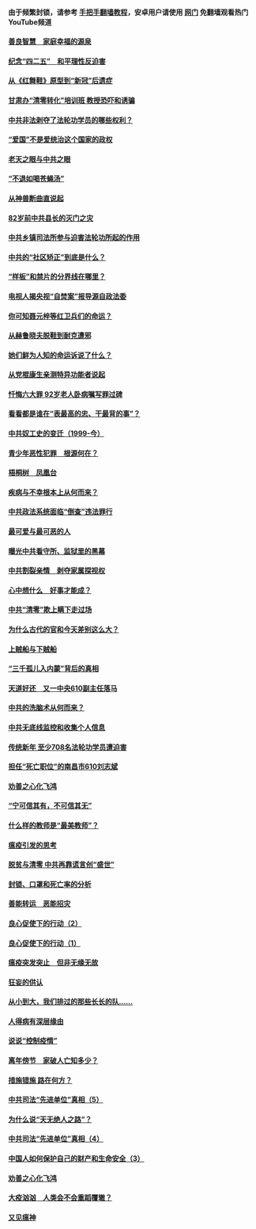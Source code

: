 #### 由于频繁封锁，请参考 [手把手翻墙教程](https://github.com/gfw-breaker/guides/wiki/)，安卓用户请使用 [网门](https://github.com/gfw-breaker/nogfw/blob/master/dl.md?t=04261301) 免翻墙观看热门YouTube频道 

#### [善良智慧　家庭幸福的源泉](../pages/19/423632.md?t=04261301) 

#### [纪念“四二五”　和平理性反迫害](../pages/19/423660.md?t=04261301) 

#### [从《红舞鞋》原型到“新冠”后遗症](../pages/19/423509.md?t=04261301) 

#### [甘肃办“清零转化”培训班 教授恐吓和诱骗](../pages/19/423498.md?t=04261301) 

#### [中共非法剥夺了法轮功学员的哪些权利？](../pages/19/423392.md?t=04261301) 

#### [“爱国”不是爱统治这个国家的政权](../pages/19/423029.md?t=04261301) 

#### [老天之眼与中共之眼](../pages/19/423378.md?t=04261301) 

#### [“不退如喝苍蝇汤”](../pages/19/423287.md?t=04261301) 

#### [从神兽断曲直说起](../pages/19/423201.md?t=04261301) 

#### [82岁前中共县长的灭门之灾](../pages/19/423055.md?t=04261301) 

#### [中共乡镇司法所参与迫害法轮功所起的作用](../pages/19/423064.md?t=04261301) 

#### [中共的“社区矫正”到底是什么？](../pages/19/422870.md?t=04261301) 

#### [“样板”和禁片的分界线在哪里？](../pages/19/422704.md?t=04261301) 

#### [电视人揭央视“自焚案”报导源自政法委](../pages/19/422770.md?t=04261301) 

#### [你可知聂元梓等红卫兵们的命运？](../pages/19/422848.md?t=04261301) 

#### [从赫鲁晓夫脱鞋到耐克遭邪](../pages/19/422826.md?t=04261301) 

#### [她们鲜为人知的命运诉说了什么？](../pages/19/422754.md?t=04261301) 

#### [从党棍康生亲测特异功能者说起](../pages/19/422657.md?t=04261301) 

#### [忏悔六大罪 92岁老人卧病嘱写罪过碑](../pages/19/422750.md?t=04261301) 

#### [看看都是谁在“表最高的忠、干最背的事”？](../pages/19/422703.md?t=04261301) 

#### [中共奴工史的变迁（1999-今）](../pages/19/422656.md?t=04261301) 

#### [青少年恶性犯罪　根源何在？](../pages/19/422449.md?t=04261301) 

#### [梧桐树　凤凰台](../pages/19/422442.md?t=04261301) 

#### [疾病与不幸根本上从何而来？](../pages/19/422438.md?t=04261301) 

#### [中共政法系统面临“倒查”违法罪行](../pages/19/422497.md?t=04261301) 

#### [最可爱与最可恶的人](../pages/19/422448.md?t=04261301) 

#### [曝光中共看守所、监狱里的黑幕](../pages/19/422390.md?t=04261301) 

#### [中共割裂亲情　剥夺家属探视权](../pages/19/422364.md?t=04261301) 

#### [心中想什么　好事才能成？](../pages/19/422318.md?t=04261301) 

#### [中共“清零”欺上瞒下走过场](../pages/19/422306.md?t=04261301) 

#### [为什么古代的官和今天差别这么大？](../pages/19/422228.md?t=04261301) 

#### [上贼船与下贼船](../pages/19/422276.md?t=04261301) 

#### [“三千孤儿入内蒙”背后的真相](../pages/19/422229.md?t=04261301) 

#### [天道好还　又一中央610副主任落马](../pages/19/422155.md?t=04261301) 

#### [中共的洗脑术从何而来？](../pages/19/422154.md?t=04261301) 

#### [中共无底线监控和收集个人信息](../pages/19/422039.md?t=04261301) 

#### [传统新年 至少708名法轮功学员遭迫害](../pages/19/421946.md?t=04261301) 

#### [担任“死亡职位”的南昌市610刘志斌](../pages/19/421957.md?t=04261301) 

#### [劝善之心化飞鸿](../pages/19/421164.md?t=04261301) 

#### [“宁可信其有，不可信其无”](../pages/19/421691.md?t=04261301) 

#### [什么样的教师是“最美教师”？](../pages/19/421755.md?t=04261301) 

#### [瘟疫引发的思考](../pages/19/421594.md?t=04261301) 

#### [脱贫与清零 中共再靠谎言创“盛世”](../pages/19/421590.md?t=04261301) 

#### [封锁、口罩和死亡率的分析](../pages/19/421495.md?t=04261301) 

#### [善能转运　恶能招灾](../pages/19/421334.md?t=04261301) 

#### [良心促使下的行动（2）](../pages/19/421361.md?t=04261301) 

#### [良心促使下的行动（1）](../pages/19/421302.md?t=04261301) 

#### [瘟疫突发突止　但非无缘无故](../pages/19/421281.md?t=04261301) 

#### [狂妄的供认](../pages/19/421199.md?t=04261301) 

#### [从小到大，我们排过的那些长长的队……](../pages/19/421243.md?t=04261301) 

#### [人得病有深层缘由](../pages/19/420864.md?t=04261301) 

#### [说说“控制疫情”](../pages/19/420831.md?t=04261301) 

#### [离年傍节　家破人亡知多少？](../pages/19/420563.md?t=04261301) 

#### [措施错施  路在何方？](../pages/19/420076.md?t=04261301) 

#### [中共司法“先进单位”真相（5）](../pages/19/419453.md?t=04261301) 

#### [为什么说“天无绝人之路”？](../pages/19/419618.md?t=04261301) 

#### [中共司法“先进单位”真相（4）](../pages/19/419452.md?t=04261301) 

#### [中国人如何保护自己的财产和生命安全（3）](../pages/19/419405.md?t=04261301) 

#### [劝善之心化飞鸿](../pages/19/418758.md?t=04261301) 

#### [大疫汹汹　人类会不会重蹈覆辙？](../pages/19/419691.md?t=04261301) 

#### [又见瘟神](../pages/19/419225.md?t=04261301) 

